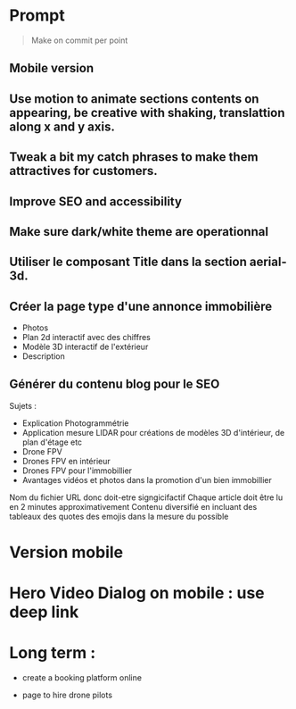 # Prompt

> Make on commit per point

## Mobile version

## Use motion to animate sections contents on appearing, be creative with shaking, translattion along x and y axis.

## Tweak a bit my catch phrases to make them attractives for customers.

## Improve SEO and accessibility

## Make sure dark/white theme are operationnal

## Utiliser le composant Title dans la section aerial-3d.

## Créer la page type d'une annonce immobilière
- Photos
- Plan 2d interactif avec des chiffres
- Modèle 3D interactif de l'extérieur
- Description

## Générer du contenu blog pour le SEO

Sujets :

- Explication Photogrammétrie
- Application mesure LIDAR pour créations de modèles 3D d'intérieur, de plan d'étage etc
- Drone FPV
- Drones FPV en intérieur
- Drones FPV pour l'immobillier
- Avantages vidéos et photos dans la promotion d'un bien immobillier

Nom du fichier URL donc doit-etre signgicifactif
Chaque article doit être lu en 2 minutes approximativement
Contenu diversifié en incluant des tableaux des quotes des emojis dans la mesure du possible

# Version mobile

# Hero Video Dialog on mobile : use deep link

# Long term :

- create a booking platform online

- page to hire drone pilots
